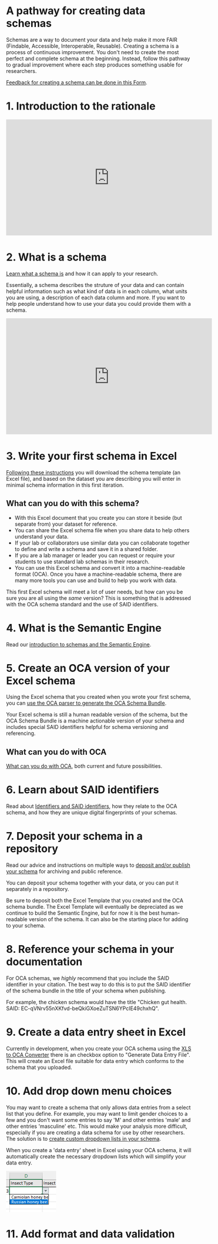 # A pathway for creating data schemas

Schemas are a way to document your data and help make it more FAIR (Findable, Accessible, Interoperable, Reusable). Creating a schema is a process of continuous improvement. You don't need to create the most perfect and complete schema at the beginning. Instead, follow this pathway to gradual improvement where each step produces something usable for researchers.

[Feedback for creating a schema can be done in this Form](https://forms.office.com/Pages/ResponsePage.aspx?id=K6Fivq0soUml-oX08xVqfcxKJkze2nVHnEbvp9MCrIhUMjY3R0tTUDRTTU42RlBXMlAzRzdTSlo3RiQlQCN0PWcu).

# 1. Introduction to the rationale
<iframe width="560" height="315" src="https://www.youtube.com/embed/s4F1kEYeVEc" title="YouTube video player" frameborder="0" allow="accelerometer; autoplay; clipboard-write; encrypted-media; gyroscope; picture-in-picture" allowfullscreen></iframe>

# 2. What is a schema

[Learn what a schema is](what_is_a_schema.md) and how it can apply to your research.

Essentially, a schema describes the struture of your data and can contain helpful information such as what kind of data is in each column, what units you are using, a description of each data column and more. If you want to help people understand how to use your data you could provide them with a schema.

<iframe width="560" height="315" src="https://www.youtube.com/watch?v=r8VIIBWmL_k" title="YouTube video player" frameborder="0" allow="accelerometer; autoplay; clipboard-write; encrypted-media; gyroscope; picture-in-picture" allowfullscreen></iframe> 

# 3. Write your first schema in Excel

[Following these instructions](create_first_schema.md) you will download the schema template (an Excel file), and based on the dataset you are describing you will enter in minimal schema information in this first iteration.

## What can you do with this schema?
* With this Excel document that you create you can store it beside (but separate from) your dataset for reference. 
* You can share the Excel schema file when you share data to help others understand your data.
* If your lab or collaborators use similar data you can collaborate together to define and write a schema and save it in a shared folder.
* If you are a lab manager or leader you can request or require your students to use standard lab schemas in their research.
* You can use this Excel schema and convert it into a machine-readable format (OCA). Once you have a machine-readable schema, there are many more tools you can use and build to help you work with data.

This first Excel schema will meet a lot of user needs, but how can you be sure you are all using the *same* version? This is something that is addressed with the OCA schema standard and the use of SAID identifiers.

# 4. What is the Semantic Engine

Read our [introduction to schemas and the Semantic Engine](semantic_engine.md).

# 5. Create an OCA version of your Excel schema

Using the Excel schema that you created when you wrote your first schema, you can [use the OCA parser to generate the OCA Schema Bundle](parse_OCA_schema.md).

Your Excel schema is still a human readable version of the schema, but the OCA Schema Bundle is a machine actionable version of your schema and includes special SAID identifiers helpful for schema versioning and referencing.

## What can you do with OCA

[What can you do with OCA](what_can_you_do_with_OCA.md), both current and future possibilities.

# 6. Learn about SAID identifiers

Read about [Identifiers and SAID identifiers](identifiers_and_saids.md), how they relate to the OCA schema, and how they are unique digital fingerprints of your schemas.

# 7. Deposit your schema in a repository

Read our advice and instructions on multiple ways to [deposit and/or publish your schema](deposit_schema.md) for archiving and public reference.

You can deposit your schema together with your data, or you can put it separately in a repository.

Be sure to deposit both the Excel Template that you created and the OCA schema bundle. The Excel Template will eventually be depreciated as we continue to build the Semantic Engine, but for now it is the best human-readable version of the schema. It can also be the starting place for adding to your schema.

# 8. Reference your schema in your documentation

For OCA schemas, we *highly* recommend that you include the SAID identifier in your citation. The best way to do this is to put the SAID identifier of the schema bundle in the title of your schema when publishing. 

For example, the chicken schema would have the title "Chicken gut health. SAID: EC-qVNrv55nXKfvd-beQkiGXoeZuTSN6YPcIE49chxhQ".

# 9. Create a data entry sheet in Excel

Currently in development, when you create your OCA schema using the [XLS to OCA Converter](https://browser.oca.argo.colossi.network/#/) there is an checkbox option 
to "Generate Data Entry File". This will create an Excel file suitable for data entry which conforms to the schema that you uploaded.

# 10. Add drop down menu choices

You may want to create a schema that only allows data entries from a select list that you define. For example, you may want to limit gender choices to a few and you don't want some entries to say 'M' and other entries 'male' and other entries 'masculine' etc. This would make your analysis more difficult, especially if you are creating a data schema for use by other researchers. The solution is to [create custom dropdown lists in your schema](drop_down_list_instructions.md).

When you create a 'data entry' sheet in Excel using your OCA schema, it will automatically create the necessary dropdown lists which will simplify your data entry.

![example dropdown menu for different bee species](/pictures/Bee_drop_down_example.PNG)

# 11. Add format and data validation 


